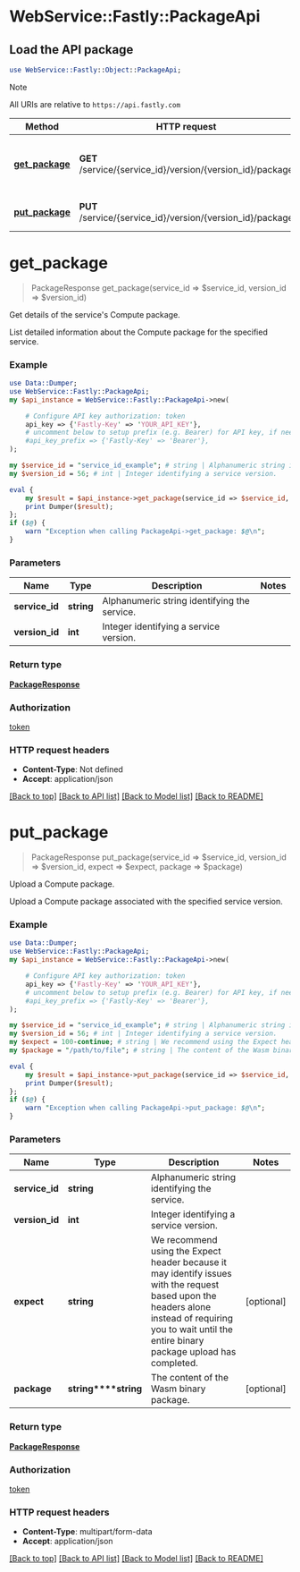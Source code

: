 # WebService::Fastly::PackageApi

## Load the API package
```perl
use WebService::Fastly::Object::PackageApi;
```

> [!NOTE]
> All URIs are relative to `https://api.fastly.com`

Method | HTTP request | Description
------ | ------------ | -----------
[**get_package**](PackageApi.md#get_package) | **GET** /service/{service_id}/version/{version_id}/package | Get details of the service&#39;s Compute package.
[**put_package**](PackageApi.md#put_package) | **PUT** /service/{service_id}/version/{version_id}/package | Upload a Compute package.


# **get_package**
> PackageResponse get_package(service_id => $service_id, version_id => $version_id)

Get details of the service's Compute package.

List detailed information about the Compute package for the specified service.

### Example
```perl
use Data::Dumper;
use WebService::Fastly::PackageApi;
my $api_instance = WebService::Fastly::PackageApi->new(

    # Configure API key authorization: token
    api_key => {'Fastly-Key' => 'YOUR_API_KEY'},
    # uncomment below to setup prefix (e.g. Bearer) for API key, if needed
    #api_key_prefix => {'Fastly-Key' => 'Bearer'},
);

my $service_id = "service_id_example"; # string | Alphanumeric string identifying the service.
my $version_id = 56; # int | Integer identifying a service version.

eval {
    my $result = $api_instance->get_package(service_id => $service_id, version_id => $version_id);
    print Dumper($result);
};
if ($@) {
    warn "Exception when calling PackageApi->get_package: $@\n";
}
```

### Parameters

Name | Type | Description  | Notes
------------- | ------------- | ------------- | -------------
 **service_id** | **string**| Alphanumeric string identifying the service. | 
 **version_id** | **int**| Integer identifying a service version. | 

### Return type

[**PackageResponse**](PackageResponse.md)

### Authorization

[token](../README.md#token)

### HTTP request headers

 - **Content-Type**: Not defined
 - **Accept**: application/json

[[Back to top]](#) [[Back to API list]](../README.md#documentation-for-api-endpoints) [[Back to Model list]](../README.md#documentation-for-models) [[Back to README]](../README.md)

# **put_package**
> PackageResponse put_package(service_id => $service_id, version_id => $version_id, expect => $expect, package => $package)

Upload a Compute package.

Upload a Compute package associated with the specified service version.

### Example
```perl
use Data::Dumper;
use WebService::Fastly::PackageApi;
my $api_instance = WebService::Fastly::PackageApi->new(

    # Configure API key authorization: token
    api_key => {'Fastly-Key' => 'YOUR_API_KEY'},
    # uncomment below to setup prefix (e.g. Bearer) for API key, if needed
    #api_key_prefix => {'Fastly-Key' => 'Bearer'},
);

my $service_id = "service_id_example"; # string | Alphanumeric string identifying the service.
my $version_id = 56; # int | Integer identifying a service version.
my $expect = 100-continue; # string | We recommend using the Expect header because it may identify issues with the request based upon the headers alone instead of requiring you to wait until the entire binary package upload has completed.
my $package = "/path/to/file"; # string | The content of the Wasm binary package.

eval {
    my $result = $api_instance->put_package(service_id => $service_id, version_id => $version_id, expect => $expect, package => $package);
    print Dumper($result);
};
if ($@) {
    warn "Exception when calling PackageApi->put_package: $@\n";
}
```

### Parameters

Name | Type | Description  | Notes
------------- | ------------- | ------------- | -------------
 **service_id** | **string**| Alphanumeric string identifying the service. | 
 **version_id** | **int**| Integer identifying a service version. | 
 **expect** | **string**| We recommend using the Expect header because it may identify issues with the request based upon the headers alone instead of requiring you to wait until the entire binary package upload has completed. | [optional] 
 **package** | **string****string**| The content of the Wasm binary package. | [optional] 

### Return type

[**PackageResponse**](PackageResponse.md)

### Authorization

[token](../README.md#token)

### HTTP request headers

 - **Content-Type**: multipart/form-data
 - **Accept**: application/json

[[Back to top]](#) [[Back to API list]](../README.md#documentation-for-api-endpoints) [[Back to Model list]](../README.md#documentation-for-models) [[Back to README]](../README.md)

